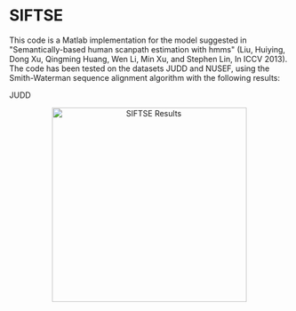 # SIFTSE

This code is a Matlab implementation for the model suggested in "Semantically-based human scanpath estimation with hmms" (Liu, Huiying, Dong Xu, Qingming Huang, Wen Li, Min Xu, and Stephen Lin, In ICCV 2013). The code has been tested on the datasets JUDD and NUSEF, using the Smith-Waterman sequence alignment algorithm with the following results:

JUDD 


<p align="center">
  <img src="./blob/master/SIFTSE_Results.png" width="350" title="SIFTSE Results">
</p>
